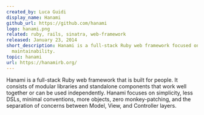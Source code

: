 ```yaml
---
created_by: Luca Guidi
display_name: Hanami
github_url: https://github.com/hanami
logo: hanami.png
related: ruby, rails, sinatra, web-framework
released: January 23, 2014
short_description: Hanami is a full-stack Ruby web framework focused on simplicity and
  maintainability.
topic: hanami
url: https://hanamirb.org/
---
```

Hanami is a full-stack Ruby web framework that is built for people. It consists of modular libraries and standalone components that work well together or can be used independently. Hanami focuses on simplicity, less DSLs, minimal conventions, more objects, zero monkey-patching, and the separation of concerns between Model, View, and Controller layers.